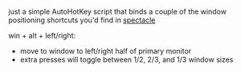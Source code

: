 just a simple AutoHotKey script that binds a couple of the window positioning shortcuts you'd find in [spectacle](https://github.com/eczarny/spectacle)

win + alt + left/right:
- move to window to left/right half of primary monitor 
- extra presses will toggle between 1/2, 2/3, and 1/3 window sizes
